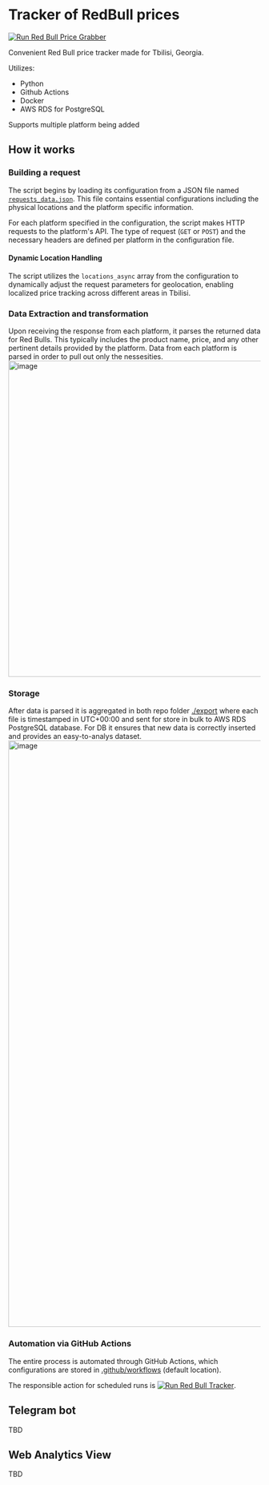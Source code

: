 # Tracker of RedBull prices
[![Run Red Bull Price Grabber](https://github.com/vazome/redbull-tracker-ge/actions/workflows/schedule_run.yml/badge.svg?branch=main)](https://github.com/vazome/redbull-tracker-ge/actions/workflows/schedule_run.yml)

Convenient Red Bull price tracker made for Tbilisi, Georgia.

Utilizes: 
- Python
- Github Actions
- Docker
- AWS RDS for PostgreSQL

Supports multiple platform being added

## How it works
### Building a request
The script begins by loading its configuration from a JSON file named [`requests_data.json`](requests_data.json). This file contains essential configurations including the physical locations and the platform specific information.

For each platform specified in the configuration, the script makes HTTP requests to the platform's API. The type of request (`GET` or `POST`) and the necessary headers are defined per platform in the configuration file.

#### Dynamic Location Handling
The script utilizes the `locations_async` array from the configuration to dynamically adjust the request parameters for geolocation, enabling localized price tracking across different areas in Tbilisi.

### Data Extraction and transformation
Upon receiving the response from each platform, it parses the returned data for Red Bulls. This typically includes the product name, price, and any other pertinent details provided by the platform. Data from each platform is parsed in order to pull out only the nessesities.
<img width="631" alt="image" src="https://github.com/vazome/redbull-tracker-ge/assets/46573198/88a1e594-6c4c-4a24-bcff-f32fc1ad15a0">

### Storage
After data is parsed it is aggregated in both repo folder [./export](./export/) where each file is timestamped in UTC+00:00 and sent for store in bulk to AWS RDS PostgreSQL database.
For DB it ensures that new data is correctly inserted and provides an easy-to-analys dataset.
<img width="1171" alt="image" src="https://github.com/vazome/redbull-tracker-ge/assets/46573198/f3c2e9d3-d5f0-4d83-b5e9-d3492c509b78">

### Automation via GitHub Actions
The entire process is automated through GitHub Actions, which configurations are stored in [.github/workflows](.github/workflows) (default location).

The responsible action for scheduled runs is [![Run Red Bull Tracker](https://github.com/vazome/redbull-tracker-ge/actions/workflows/schedule_run.yml/badge.svg)](https://github.com/vazome/redbull-tracker-ge/actions/workflows/schedule_run.yml).

## Telegram bot
TBD
## Web Analytics View 
TBD
